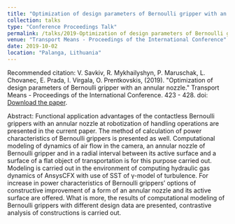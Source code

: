 ```yaml
---
title: "Optimization of design parameters of Bernoulli gripper with an annular nozzle"
collection: talks
type: "Conference Proceedings Talk"
permalink: /talks/2019-Optimization of design parameters of Bernoulli gripper with an annular nozzle
venue: "Transport Means - Proceedings of the International Conference"
date: 2019-10-02
location: "Palanga, Lithuania"
---
```

Recommended citation: V. Savkiv, R. Mykhailyshyn, P. Maruschak, L. Chovanec, E. Prada, I. Virgala, O. Prentkovskis, (2019). "Optimization of design parameters of Bernoulli gripper with an annular nozzle." Transport Means - Proceedings of the International Conference. 423 - 428. doi: [Download the paper](https://www.researchgate.net/profile/Roman-Mykhailyshyn/publication/337146506_Optimization_of_Design_Parameters_of_Bernoulli_Gripper_with_an_Annular_Nozzle/links/5dc71ffba6fdcc575038432a/Optimization-of-Design-Parameters-of-Bernoulli-Gripper-with-an-Annular-Nozzle.pdf). 

Abstract: Functional application advantages of the contactless Bernoulli grippers with an annular nozzle at robotization of handling operations are presented in the current paper. The method of calculation of power characteristics of Bernoulli grippers is presented as well. Computational modeling of dynamics of air flow in the camera, an annular nozzle of Bernoulli gripper and in a radial interval between its active surface and a surface of a flat object of transportation is for this purpose carried out. Modeling is carried out in the environment of computing hydraulic gas dynamics of AnsysCFX with use of SST of γ-model of turbulence. For increase in power characteristics of Bernoulli grippers’ options of constructive improvement of a form of an annular nozzle and its active surface are offered. What is more, the results of computational modeling of Bernoulli grippers with different design data are presented, contrastive analysis of constructions is carried out. 